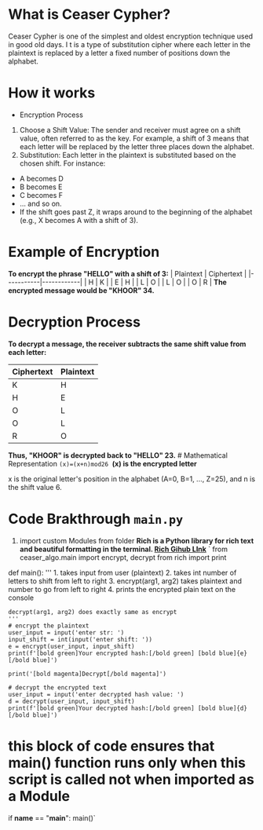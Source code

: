 # What is Ceaser Cypher?
Ceaser Cypher is one of the simplest and oldest encryption technique used in good old days. I
t is a type of substitution cipher where each letter in the plaintext is replaced by a letter a fixed number of positions down the alphabet.

# How it works
* Encryption Process
1. Choose a Shift Value: The sender and receiver must agree on a shift value, often referred to as the key. For example, a shift of 3 means that each letter will be replaced by the letter three places down the alphabet.
2. Substitution: Each letter in the plaintext is substituted based on the chosen shift. For instance:
  - A becomes D
  - B becomes E
  - C becomes F
  - ... and so on.
  - If the shift goes past Z, it wraps around to the beginning of the alphabet (e.g., X becomes A with a shift of 3).
  
# Example of Encryption
**To encrypt the phrase "HELLO" with a shift of 3:**
| Plaintext | Ciphertext |
|-----------|------------|
| H         | K          |
| E         | H          |
| L         | O          |
| L         | O          |
| O         | R          |
**The encrypted message would be "KHOOR" 34.**
# Decryption Process
**To decrypt a message, the receiver subtracts the same shift value from each letter:**

| Ciphertext | Plaintext |
|-----------|------------|
| K         | H          |
| H         | E          |
| O         | L          |
| O         | L          |
| R         | O          |

**Thus, "KHOOR" is decrypted back to "HELLO" 23.**
​# Mathematical Representation 
 `(x)=(x+n)mod26`
​
**(x) is the encrypted letter**

x is the original letter's position in the alphabet (A=0, B=1, ..., Z=25), and 
n is the shift value 6.

# Code Brakthrough `main.py`
1. import custom Modules from folder
    **Rich is a Python library for rich text and beautiful formatting in the terminal. [Rich Gihub LInk](https://github.com/Textualize/rich)**
`
from ceaser_algo.main import encrypt, decrypt
from rich import print

def main():
    '''
    1. takes input from user (plaintext)
    2. takes int number of letters to shift from left to right 
    3. encrypt(arg1, arg2) takes plaintext and number to go from left to right
    4. prints the encrypted plain text on the console 

    decrypt(arg1, arg2) does exactly same as encrypt 
    '''
    # encrypt the plaintext
    user_input = input('enter str: ')
    input_shift = int(input('enter shift: '))
    e = encrypt(user_input, input_shift)
    print(f'[bold green]Your encrypted hash:[/bold green] [bold blue]{e}[/bold blue]')

    print('[bold magenta]Decrypt[/bold magenta]')

    # decrypt the encrypted text
    user_input = input('enter decrypted hash value: ')
    d = decrypt(user_input, input_shift)
    print(f'[bold green]Your decrypted hash:[/bold green] [bold blue]{d}[/bold blue]')

# this block of code ensures that main() function runs only when this script is called not when imported as a Module
if __name__ == "__main__":
    main()`


